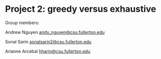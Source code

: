 # Project 2: greedy versus exhaustive

Group members:

Andrew Nguyen andy_nguyen@csu.fullerton.edu

Sonal Sarin sonalsarin2@csu.fullerton.edu

Arianne Arcebal hharin@csu.fullerton.edu
